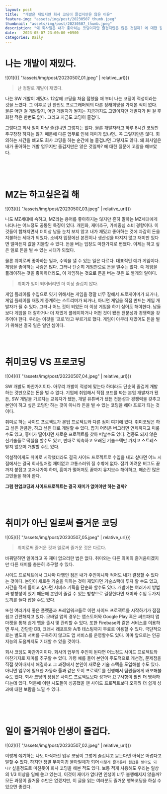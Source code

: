 ```yaml
---
layout: post
title:  "개발은 재밌지만 회사 코딩이 즐겁지만은 않은 이유"
feature-img: "assets/img/post/20230507_thumb.jpeg"
thumbnail: "assets/img/post/20230507_thumb.jpeg"
description: "왜 회사일은 내가 좋아하는 코딩이지만 즐겁지만은 않은 것일까? 에 대한 질문에 고찰을 해보았다."
date:   2023-05-07 23:00:00 +0900
categories: Daily
---
```


# 나는 개발이 재밌다.

![01]({{ "/assets/img/post/20230507_01.jpeg" | relative_url}})<br/>

> 난 정말로 개발이 재밌다.

나는 SW 개발이 재밌다. 12살에 코딩을 처음 접했을 때 부터 나는 코딩이 적성이라는 것을 느꼈다. 그 이후로 단 한번도 프로그래머외의 다른 장래희망을 가져본 적이 없다. 물론 어떤 걸 개발할지, 어떤 개발자가 될지는 지금까지도 고민이지만 개발자가 된 걸 후회한 적은 한번도 없다. 그리고 지금도 코딩이 즐겁다.

그렇다고 회사 일이 마냥 즐겁냐면 그렇지는 않다. 물론 개발자라고 하루 8시간 코딩만 주구장창 하지는 않기 때문에 다른 업무로 인해 재미가 없냐면.. 꼭 그렇지만은 않다. 회의하는 시간을 뺴고도 회사 코딩을 하는 순간에 늘 즐겁냐면 그렇지도 않다. 왜 회사일은 내가 좋아하는 개발 업무지만 즐겁지만은 않은 것일까? 에 대한 질문에 고찰을 해보았다. 

<br/><br/><br/>

# MZ는 하고싶은걸 해

![03]({{ "/assets/img/post/20230507_03.jpeg" | relative_url}})<br/>

나도 MZ세대에 속하고, MZ라는 용어를 좋아하지는 않지만 흔히 말하는 MZ세대에게 나타나는 어느정도 공통된 특징이 있다. 개인화, 재미추구, 가치중심 소비 경향이다. 이것들이 합쳐지면서 더이상 남들 눈치 보지 않고 내가 재밌고 좋아하는 것에 과감히 돈을 지불하는 세대가 되었다. 소비자 입장에선 본전이나 생산성을 따지지 않고 재미만 있다면 얼마든지 값을 지불할 수 있다. 돈을 버는 입장도 마찬가지로 변했다. 이제는 하고 싶은 일로 돈을 벌 수 있는 시대가 되었다.

물론 취미로써 좋아하는 일과, 수익을 낼 수 있는 일은 다르다. 대표적인 예가 게임이다. 게임을 좋아하는 사람은 많다. 그러나 단순히 게임만으로 돈을 벌수는 없다. 즉 게임을 플레이하는 것을 좋아하더라도, 이 게임하는 것으로 돈을 버는 것은 또 별개의 일이다. 

> 취미가 일이 되어버리면 더 이상 즐겁지 않다.

게임 플레이를 수입으로 잇기 위해서는 게임을 정말 너무 잘해서 프로게이머가 되거나, 게임 플레이를 재밌게 중계하는 스트리머가 되거나, 아니면 게임을 직접 만드는 게임 개발자가 될 수 있다. 그러나 어느 것이 되었든 더 이상 게임을 하기 싫어도 해야한다. 남들보다 게임을 더 잘하거나 더 재밌게 플레이하거나 어떤 것이 됐든 전문성과 경쟁력을 갖추어야 한다. 우리는 이것을 '프로'라고 부르기로 했다. 게임이 아무리 재밌어도 돈을 벌기 위해선 결국 일은 일인 셈이다. 

<br/><br/>

# 취미코딩 VS 프로코딩

![04]({{ "/assets/img/post/20230507_04.jpeg" | relative_url}})<br/>

SW 개발도 마찬가지이다. 아무리 개발이 적성에 맞는다 하더라도 단순히 즐겁게 개발하는 것만으로는 돈을 벌 수 없다. 기업에 취업해서 직접 코드를 짜는 본업 개발자가 됐든, SW 개발을 가르치는 교육자가 됐든, 개발 유튜버가 됐든 전문성과 경쟁력을 갖추고 본인이 하고 싶은 코딩만 하는 것이 아니라 돈을 벌 수 있는 코딩을 해야 프로가 되는 것이다. 

취미로 하는 사이드 프로젝트가 본업 프로젝트와 다른 점이 여기에 있다. 취미코딩은 하고 싶은 만큼만, 하고 싶은 대로 개발할 수 있다. 잡기 어려운 버그라면 언제까지고 미룰 수도 있고, 흥미가 떨어지면 새로운 프로젝트를 찾아 떠날수도 있다. 검증도 되지 않은 신기술들로 떡칠을 할수도 있고, 반대로 익숙하고 오래된 기술스택만 가지고 스트레스 받지 않으며 개발할 수도 있다. 

역설적이게도 취미로 시작했더라도 결국 사이드 프로젝트로 수입을 내고 싶다면 어느 시점에서는 결국 회사일처럼 재미없고 고통스러워 질 수밖에 없다. 잡기 어려운 버그도 끝까지 붙잡고 고쳐나가야 하며, 흥미가 떨어져도 끝까지 유지보수 해야하고, 매순간 많은 고민들을 해야 한다. 

**그럼 현업코딩과 사이드프로젝트는 결국 재미가 없어야만 하는 걸까?**

<br/><br/>

# 취미가 아닌 일로써 즐거운 코딩

![05]({{ "/assets/img/post/20230507_05.jpeg" | relative_url}})<br/>

> 취미로써 즐거운 것과 일로써 즐거운 것은 다르다.

바꿔말하면 일이라고 꼭 재미 없으리란 법은 없다. 취미와는 다른 의미의 즐거움이겠지만 다른 재미를 충분히 추구할 수 있다. 

사이드 프로젝트에서 그나마 다행인 점은 내가 주인이니까 적어도 내가 결정할 수 있다는 것이다. 본인이 새로운 기술을 익하는 것이 재밌다면 기술스택에 투자 할 수도 있고, 시간을 적게 들이고 싶다면 서비스 기획을 단순화 할수도 있다. 개발에는 여러가지 방법과 방향성이 있기 때문에 본인이 즐길 수 있는 방향으로 결정한다면 재미와 수입 두가지 토끼를 둘다 잡을 수도 있다. 

또한 여러가지 좋은 플랫폼과 프레임워크들로 이런 사이드 프로젝트를 시작하기가 점점 쉽고 간편해지고 있다. 모바일 앱의 경우는 앱스토어와 Google Play 혹은 써드파티 앱마켓을 통해 쉽게 앱을 출시 및 관리할 수 있다. 또한 Firebase와 같은 서비스를 이용하면 푸시, 간단한 DB, 크래시 레포트와 A/B 테스팅까지 무료로 이용할 수 있다. 극단적으로는 별도의 서버를 구축하지 않고도 앱 서비스를 운영할수도 있다. 아마 앞으로는 인공지능의 도움까지도 기대할 수 있을 것이다.

회사 코딩도 마찬가지이다.
회사의 업무의 주인이 된다면 어느정도 사이드 프로젝트와 마찬가지로 재미를 추구할 수 있다. 가령 예를 들어 본인이 주도적으로 개선점, 문제점을 직접 찾아내서서 해결하고 그 과정에서 본인이 새로운 기술 스택을 도입해볼 수도 있다. 아니면 업무에 필요한 자동화 툴과 같은 토이 프로젝트를 진행해서 팀원들에게 배포해볼 수도 있다. 회사 코딩의 장점은 사이드 프로젝트보다 성과와 요구사항이 훨씬 더 명확하다는데 있다. 덕분에 이런 시도들이 성공했을 땐 사이드 프로젝트보다 오히려 더 쉽게 성과에 대한 보람을 느낄 수 있다.

<br/><br/><br/>

# 일이 즐거워야 인생이 즐겁다.

![02]({{ "/assets/img/post/20230507_02.jpeg" | relative_url}})<br/>

이렇게 얘기하는 나도 아직까진 업무 코딩이 그렇게 즐겁냐고 묻는다면 아직은 어렵다고 말할 수 있다. 하지만 정말 무아지경 물아일체가 되어 `이렇게 즐거운데 월급을 받아도 되나?` 싶을정도로 미친듯이 회사 코딩을 해본 적도 있다. 보통 적게 사용해도 우리는 일상의 1/3 이상을 일에 쏟고 있는데, 이것이 재미가 없다면 인생이 너무 불행해지지 않을까? 모든 과정이 즐거울 수만은 없겠지만, 이 글을 읽는 여러분도 즐거운 행복코딩을 하실 수 있으면 좋겠다. 

<br/><br/><br/>
